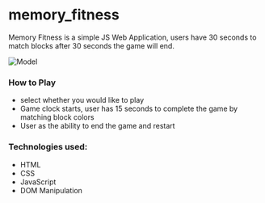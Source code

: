 # memory_fitness

Memory Fitness is a simple JS Web Application, users have 30 seconds to match blocks after 30 seconds the game will end.

![Model]()

### How to Play
* select whether you would like to play
* Game clock starts, user has 15 seconds to complete the game by matching block colors
* User as the ability to end the game and restart

### Technologies used:
* HTML
* CSS
* JavaScript
* DOM Manipulation
